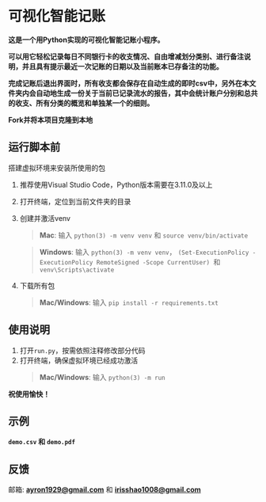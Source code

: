 # 可视化智能记账

**这是一个用Python实现的可视化智能记账小程序。**

**可以用它轻松记录每日不同银行卡的收支情况、自由增减划分类别、进行备注说明，并且具有提示最近一次记账的日期以及当前账本已存备注的功能。**

**完成记账后退出界面时，所有收支都会保存在自动生成的即时csv中，另外在本文件夹内会自动地生成一份关于当前已记录流水的报告，其中会统计账户分别和总共的收支、所有分类的概览和单独某一个的细则。**

**Fork并将本项目克隆到本地**

## 运行脚本前

搭建虚拟环境来安装所使用的包
1. 推荐使用Visual Studio Code，Python版本需要在3.11.0及以上
2. 打开终端，定位到当前文件夹的目录
3. 创建并激活venv
   > **Mac**: 输入 `python(3) -m venv venv`  和 `source venv/bin/activate`
   
   > **Windows**: 输入 `python(3) -m venv venv`， `(Set-ExecutionPolicy -ExecutionPolicy RemoteSigned -Scope CurrentUser) `和 `venv\Scripts\activate`
4. 下载所有包
   >  **Mac/Windows**: 输入 `pip install -r requirements.txt`

## 使用说明

1. 打开`run.py`，按需依照注释修改部分代码
2. 打开终端，确保虚拟环境已经成功激活
   > **Mac/Windows**: 输入 `python(3) -m run`

**祝使用愉快！**

## 示例

**`demo.csv` 和 `demo.pdf`**

## 反馈

邮箱: **ayron1929@gmail.com** 和 **irisshao1008@gmail.com**

<!-- License:

